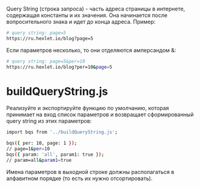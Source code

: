 Query String (строка запроса) - часть адреса страницы в интернете, содержащая константы и их значения. Она начинается после вопросительного знака и идет до конца адреса. Пример:

```sh
# query string: page=5
https://ru.hexlet.io/blog?page=5
```

Если параметров несколько, то они отделяются амперсандом &:

```sh
# query string: page=5&per=10
https://ru.hexlet.io/blog?per=10&page=5
```

# buildQueryString.js

Реализуйте и экспортируйте функцию по умолчанию, которая принимает на вход список параметров и возвращает сформированный query string из этих параметров:

```sh
import bqs from '../buildQueryString.js';

bqs({ per: 10, page: 1 });
// page=1&per=10
bqs({ param: 'all', param1: true });
// param=all&param1=true
```

Имена параметров в выходной строке должны располагаться в алфавитном порядке (то есть их нужно отсортировать).

